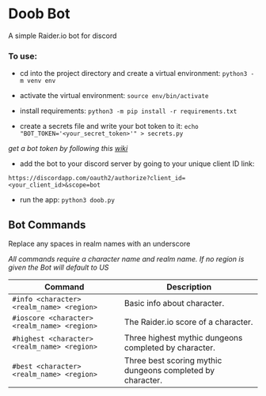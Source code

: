 # Doob Bot

A simple Raider.io bot for discord

### To use:


* cd into the project directory and create a virtual environment:
`python3 -m venv env`


* activate the virtual environment:
`source env/bin/activate`


* install requirements:
`python3 -m pip install -r requirements.txt`


* create a secrets file and write your bot token to it:
`echo "BOT_TOKEN='<your_secret_token>'" > secrets.py`

*get a bot token by following this [wiki](https://github.com/reactiflux/discord-irc/wiki/Creating-a-discord-bot-&-getting-a-token)*

* add the bot to your discord server by going to your unique client ID link:

`https://discordapp.com/oauth2/authorize?client_id=<your_client_id>&scope=bot`


* run the app:
`python3 doob.py`


## Bot Commands
Replace any spaces in realm names with an underscore

*All commands require a character name and realm name. If no region is given the Bot will default to US*

|Command                                            |Description                                                 |
|---------------------------------------------------|------------------------------------------------------------|
|`#info <character> <realm_name> <region>`          | Basic info about character.                                | 
|`#ioscore <character> <realm_name> <region>`       | The Raider.io score of a character.                        |
|`#highest <character> <realm_name> <region>`       | Three highest mythic dungeons completed by character.      |
|`#best <character> <realm_name> <region>`          | Three best scoring mythic dungeons completed by character. |
